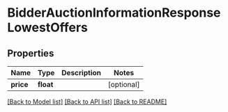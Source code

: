 # BidderAuctionInformationResponseLowestOffers

## Properties
Name | Type | Description | Notes
------------ | ------------- | ------------- | -------------
**price** | **float** |  | [optional] 

[[Back to Model list]](../README.md#documentation-for-models) [[Back to API list]](../README.md#documentation-for-api-endpoints) [[Back to README]](../README.md)


